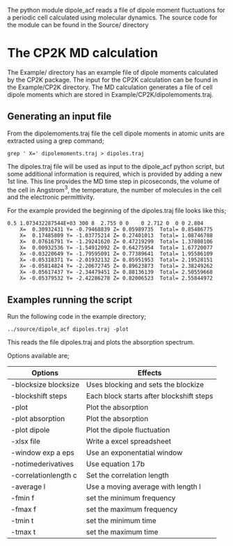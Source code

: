 The python module dipole_acf reads a file of dipole moment fluctuations for a periodic cell calculated using molecular dynamics.   The source code for the module can be found in the Source/ directory

# The CP2K MD calculation
The Example/ directory has an example file of dipole moments calculated by the CP2K package.  The input for the CP2K calculation can be found in the Example/CP2K directory.  The MD calculation generates a file of cell dipole moments which are stored in Example/CP2K/dipolemoments.traj.  

## Generating an input file
From the dipolemoments.traj file the cell dipole moments in atomic units are extracted using a grep command;

    grep ' X=' dipolemoments.traj > dipoles.traj

The dipoles.traj file will be used as input to the dipole_acf python script, but some additional information is required, which is provided by adding a new 1st line.   This line provides the MD time step in picoseconds, the volume of the cell in Angstrom$^3$, the temperature, the number of molecules in the cell and the electronic permittivity.

For the example provided the beginning of the dipoles.traj file looks like this;

```
0.5 1.073432287544E+03 300 8  2.755 0 0    0 2.712 0  0 0 2.804
    X=  0.30932431 Y= -0.79468839 Z= 0.05989735  Total= 0.85486775
    X=  0.17485809 Y= -1.03775214 Z= 0.27401013  Total= 1.08746788
    X=  0.07616791 Y= -1.29241620 Z= 0.47219299  Total= 1.37808106
    X=  0.00932536 Y= -1.54912092 Z= 0.64275954  Total= 1.67720077
    X= -0.03220649 Y= -1.79595091 Z= 0.77389641  Total= 1.95586109
    X= -0.05318371 Y= -2.01932132 Z= 0.85951953  Total= 2.19528151
    X= -0.05814824 Y= -2.20672745 Z= 0.89623873  Total= 2.38249262
    X= -0.05617437 Y= -2.34479451 Z= 0.88136139  Total= 2.50559668
    X= -0.05379532 Y= -2.42286278 Z= 0.82006523  Total= 2.55844972
```

## Examples running the script

Run the following code in the example directory; 

    ../source/dipole_acf dipoles.traj -plot

This reads the file dipoles.traj and plots the absorption spectrum.

Options available are;

   | Options               | Effects                                  |
   | --------------------- | ---------------------------------------- |
   | -blocksize  blocksize | Uses blocking and sets the blockize      |
   | -blockshift steps     | Each block starts after blockshift steps |
   | -plot                 | Plot the absorption                      |
   | -plot absorption      | Plot the absorption                      |
   | -plot dipole          | Plot the dipole fluctuation              |
   | -xlsx file            | Write a excel spreadsheet                |
   | -window exp a eps     | Use an exponentatial window              |
   | -notimederivatives    | Use equation 17b                         |
   | -correlationlength c  | Set the correlation length               |
   | -average l            | Use a moving average with length l       |
   | -fmin f               | set the minimum frequency                |
   | -fmax f               | set the maximum frequency                |
   | -tmin t               | set the minimum time                     |
   | -tmax t               | set the maximum time                     |
